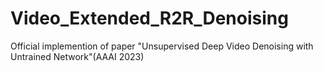 # Video_Extended_R2R_Denoising
Official implemention of paper "Unsupervised Deep Video Denoising with Untrained Network"(AAAI 2023)
